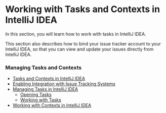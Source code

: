 # Working with Tasks and Contexts in IntelliJ IDEA

In this section, you will learn how to work with tasks in IntelliJ IDEA. 

This section also describes how to bind your issue tracker account to your IntelliJ IDEA, so that you can view and update your issues directly from IntelliJ IDEA.

### Managing Tasks and Contexts

* [Tasks and Contexts in IntelliJ IDEA](https://github.com/alexandrazolushkina/IntelliJ/blob/master/tasks_in_idea.md)
* [Enabling Integration with Issue Tracking Systems](https://github.com/alexandrazolushkina/IntelliJ/blob/master/tracker_integration.md)
* [Managing Tasks in IntelliJ IDEA](https://github.com/alexandrazolushkina/IntelliJ/blob/master/managing_tasks.md)
    - [Opening Tasks](https://github.com/alexandrazolushkina/IntelliJ/blob/master/opening_tasks.md)
    - [Working with Tasks](https://github.com/alexandrazolushkina/IntelliJ/blob/master/working_with_tasks.md)
* [Working with Contexts in IntelliJ IDEA](https://github.com/alexandrazolushkina/IntelliJ/blob/master/working_with_contexts.md)

